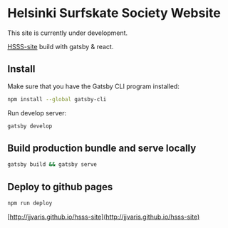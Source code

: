 # Helsinki Surfskate Society Website

This site is currently under development.

[HSSS-site](http://jjvaris.github.io/hsss-site) build with gatsby & react.

## Install

Make sure that you have the Gatsby CLI program installed:

```sh
npm install --global gatsby-cli
```

Run develop server:

```sh
gatsby develop
```

## Build production bundle and serve locally

```sh
gatsby build && gatsby serve
```

## Deploy to github pages

```sh
npm run deploy
```

[http://jjvaris.github.io/hsss-site](http://jjvaris.github.io/hsss-site)
